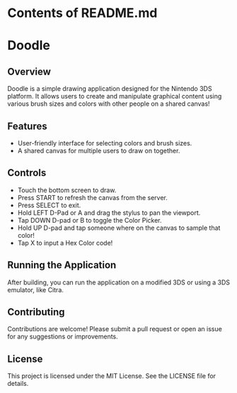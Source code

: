 # Contents of README.md

# Doodle

## Overview
Doodle is a simple drawing application designed for the Nintendo 3DS platform. It allows users to create and manipulate graphical content using various brush sizes and colors with other people on a shared canvas!

## Features
- User-friendly interface for selecting colors and brush sizes.
- A shared canvas for multiple users to draw on together.

## Controls
- Touch the bottom screen to draw.
- Press START to refresh the canvas from the server.
- Press SELECT to exit.
- Hold LEFT D-Pad or A and drag the stylus to pan the viewport.
- Tap DOWN D-pad or B to toggle the Color Picker.
- Hold UP D-pad and tap someone where on the canvas to sample that color!
- Tap X to input a Hex Color code!


## Running the Application
After building, you can run the application on a modified 3DS or using a 3DS emulator, like Citra.

## Contributing
Contributions are welcome! Please submit a pull request or open an issue for any suggestions or improvements.

## License
This project is licensed under the MIT License. See the LICENSE file for details.